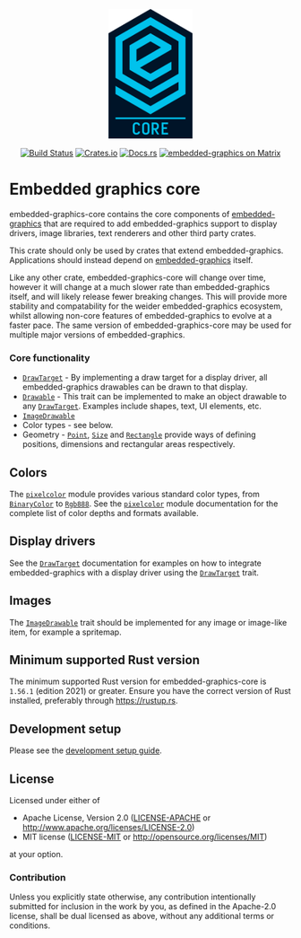 <p align="center">
    <img width="150" src="https://raw.githubusercontent.com/embedded-graphics/embedded-graphics/b225511f390c0ed9bc065eb67d05125845312148/assets/logo_core.svg?sanitize=true" alt="Embedded graphics logo">
</p>
<p align="center">
    <a href="https://circleci.com/gh/embedded-graphics/embedded-graphics/tree/master"><img src="https://circleci.com/gh/embedded-graphics/embedded-graphics/tree/master.svg?style=shield" alt="Build Status"></a>
    <a href="https://crates.io/crates/embedded-graphics-core"><img src="https://img.shields.io/crates/v/embedded-graphics-core.svg" alt="Crates.io"></a>
    <a href="https://docs.rs/embedded-graphics-core"><img src="https://docs.rs/embedded-graphics-core/badge.svg" alt="Docs.rs"></a>
    <a href="https://matrix.to/#/#rust-embedded-graphics:matrix.org"><img src="https://img.shields.io/matrix/rust-embedded-graphics:matrix.org" alt="embedded-graphics on Matrix"></a>
</p>

# Embedded graphics core

embedded-graphics-core contains the core components of [embedded-graphics] that are required to
add embedded-graphics support to display drivers, image libraries, text renderers and other
third party crates.

This crate should only be used by crates that extend embedded-graphics.
Applications should instead depend on [embedded-graphics] itself.

Like any other crate, embedded-graphics-core will change over time, however it will change at a
much slower rate than embedded-graphics itself, and will likely release fewer breaking changes.
This will provide more stability and compatability for the weider embedded-graphics ecosystem,
whilst allowing non-core features of embedded-graphics to evolve at a faster pace. The same
version of embedded-graphics-core may be used for multiple major versions of embedded-graphics.

### Core functionality

* [`DrawTarget`] - By implementing a draw target for a display driver, all embedded-graphics drawables can be drawn to that display.
* [`Drawable`] - This trait can be implemented to make an object drawable to any [`DrawTarget`]. Examples include shapes, text, UI elements, etc.
* [`ImageDrawable`]
* Color types - see below.
* Geometry - [`Point`], [`Size`] and [`Rectangle`] provide ways of defining positions, dimensions and rectangular areas respectively.

## Colors

The [`pixelcolor`] module provides various standard color types, from [`BinaryColor`] to
[`Rgb888`]. See the [`pixelcolor`] module documentation for the complete list of color depths
and formats available.

## Display drivers

See the [`DrawTarget`] documentation for examples on how to integrate embedded-graphics with a
display driver using the [`DrawTarget`] trait.

## Images

The [`ImageDrawable`] trait should be implemented for any image or image-like item, for example
a spritemap.

[embedded-graphics]: https://docs.rs/embedded-graphics
[`Pixel`]: https://docs.rs/embedded-graphics-core/latest/embedded_graphics_core/drawable/struct.Pixel.html
[`Point`]: https://docs.rs/embedded-graphics-core/latest/embedded_graphics_core/geometry/struct.Point.html
[`Size`]: https://docs.rs/embedded-graphics-core/latest/embedded_graphics_core/geometry/struct.Size.html
[`Drawable`]: https://docs.rs/embedded-graphics-core/latest/embedded_graphics_core/drawable/trait.Drawable.html
[`DrawTarget`]: https://docs.rs/embedded-graphics-core/latest/embedded_graphics_core/draw_target/trait.DrawTarget.html
[`Rectangle`]: https://docs.rs/embedded-graphics-core/latest/embedded_graphics_core/primitives/rectangle/struct.Rectangle.html
[`Dimensions`]: https://docs.rs/embedded-graphics-core/latest/embedded_graphics_core/geometry/trait.Dimensions.html
[`OriginDimensions`]: https://docs.rs/embedded-graphics-core/latest/embedded_graphics_core/geometry/trait.OriginDimensions.html
[`prelude`]: https://docs.rs/embedded-graphics-core/latest/embedded_graphics_core/prelude/index.html
[`pixelcolor`]: https://docs.rs/embedded-graphics-core/latest/embedded_graphics_core/pixelcolor/index.html
[`BinaryColor`]: https://docs.rs/embedded-graphics-core/latest/embedded_graphics_core/pixelcolor/enum.BinaryColor.html
[`Rgb888`]: https://docs.rs/embedded-graphics-core/latest/embedded_graphics_core/pixelcolor/struct.Rgb888.html
[`ImageDrawable`]: https://docs.rs/embedded-graphics-core/latest/embedded_graphics_core/image/image_drawable/trait.ImageDrawable.html

## Minimum supported Rust version

The minimum supported Rust version for embedded-graphics-core is `1.56.1` (edition 2021) or greater.
Ensure you have the correct version of Rust installed, preferably through <https://rustup.rs>.

## Development setup

Please see the [development setup guide](../doc/development-setup.md).

## License

Licensed under either of

- Apache License, Version 2.0 ([LICENSE-APACHE](LICENSE-APACHE) or
  http://www.apache.org/licenses/LICENSE-2.0)
- MIT license ([LICENSE-MIT](LICENSE-MIT) or http://opensource.org/licenses/MIT)

at your option.

### Contribution

Unless you explicitly state otherwise, any contribution intentionally submitted for inclusion in the
work by you, as defined in the Apache-2.0 license, shall be dual licensed as above, without any
additional terms or conditions.
